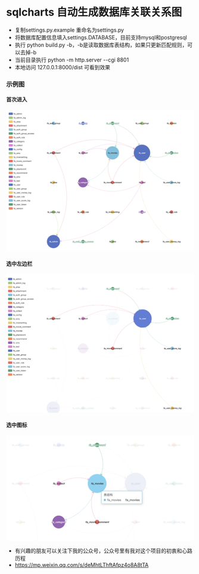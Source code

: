 # sqlcharts 自动生成数据库关联关系图

- 复制settings.py.example 重命名为settings.py
- 将数据库配置信息填入settings.DATABASE，目前支持mysql和postgresql
- 执行 python build.py -b，-b是读取数据库表结构，如果只更新匹配规则，可以去掉-b
- 当前目录执行 python -m http.server --cgi 8801
- 本地访问 127.0.0.1:8000/dist 可看到效果

### 示例图
#### 首次进入
![](images/img1.png)
#### 选中左边栏
![](images/img2.png)
#### 选中图标
![](images/img3.png)

- 有兴趣的朋友可以关注下我的公众号，公众号里有我对这个项目的初衷和心路历程
- https://mp.weixin.qq.com/s/deMhtLThftAfpz4o8A8tTA